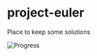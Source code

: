 # project-euler
Place to keep some solutions

![Progress](https://projecteuler.net/profile/tmm.png)
